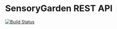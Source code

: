 # SensoryGarden REST API

[![Build Status](https://travis-ci.org/EPHEC-Enovatech/sensorygarden-api.svg?branch=master)](https://travis-ci.org/EPHEC-Enovatech/sensorygarden-api)

